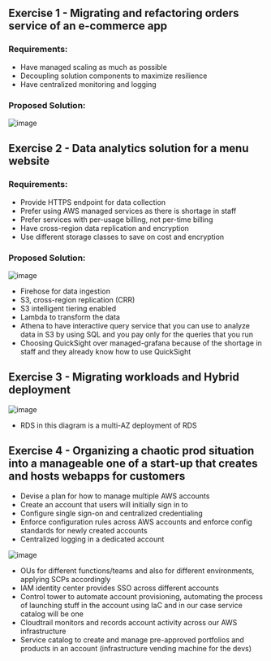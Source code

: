 ## Exercise 1 - Migrating and refactoring orders service of an e-commerce app
### Requirements:
- Have managed scaling as much as possible
- Decoupling solution components to maximize resilience
- Have centralized monitoring and logging
### Proposed Solution:
![image](https://github.com/mostafaibrahim24/architecting-solutions-aws-exercises/assets/78238174/be645d0a-f56a-46a0-abe2-34d49d77f5dc)

## Exercise 2 - Data analytics solution for a menu website
### Requirements:
- Provide HTTPS endpoint for data collection
- Prefer using AWS managed services as there is shortage in staff
- Prefer services with per-usage billing, not per-time billing
- Have cross-region data replication and encryption
- Use different storage classes to save on cost and encryption
### Proposed Solution:
![image](https://github.com/mostafaibrahim24/architecting-solutions-aws-exercises/assets/78238174/d7bd7b60-5474-473b-b727-a45774aa0bed)
- Firehose for data ingestion
- S3, cross-region replication (CRR)
- S3 intelligent tiering enabled
- Lambda to transform the data
- Athena to have interactive query service that you can use to analyze data in S3 by using SQL and you pay only for the queries that you run
- Choosing QuickSight over managed-grafana because of the shortage in staff and they already know how to use QuickSight

## Exercise 3 - Migrating workloads and Hybrid deployment
![image](https://github.com/mostafaibrahim24/architecting-solutions-aws-exercises/assets/78238174/32d94c07-8cdc-4e61-87af-05867969c77b)
- RDS in this diagram is a multi-AZ deployment of RDS

## Exercise 4 - Organizing a chaotic prod situation into a manageable one of a start-up that creates and hosts webapps for customers
- Devise a plan for how to manage multiple AWS accounts
- Create an account that users will initially sign in to
- Configure single sign-on and centralized credentialing
- Enforce configuration rules across AWS accounts and enforce config standards for newly created accounts
- Centralized logging in a dedicated account

![image](https://github.com/mostafaibrahim24/architecting-solutions-aws-exercises/assets/78238174/7e48ec09-f931-415e-b7ed-165642b44bbe)

- OUs for different functions/teams and also for different environments, applying SCPs accordingly
- IAM identity center provides SSO across different accounts
- Control tower to automate account provisioning, automating the process of launching stuff in the account using IaC and in our case service catalog will be one
- Cloudtrail monitors and records account activity across our AWS infrastructure
- Service catalog to create and manage pre-approved portfolios and products in an account (infrastructure vending machine for the devs)
